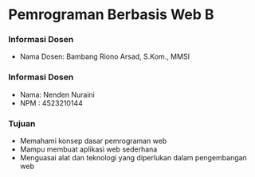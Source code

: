 # Pemrograman Berbasis Web B

### Informasi Dosen
- Nama Dosen: Bambang Riono Arsad, S.Kom., MMSI
  
### Informasi Dosen
- Nama: Nenden Nuraini
- NPM : 4523210144

### Tujuan
- Memahami konsep dasar pemrograman web
- Mampu membuat aplikasi web sederhana
- Menguasai alat dan teknologi yang diperlukan dalam pengembangan web
